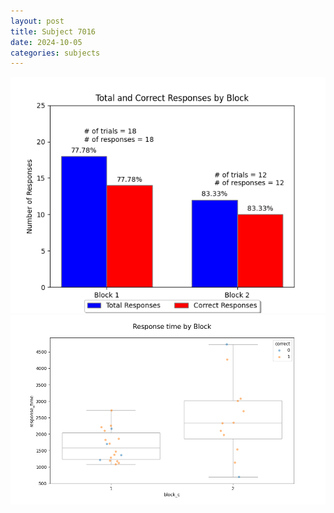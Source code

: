 ```yaml
---
layout: post
title: Subject 7016
date: 2024-10-05
categories: subjects
---
```


![](data/7016/run-4/7016_ATS_responses.png)
![](data/7016/run-4/7016_ATS_rt.png)
